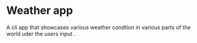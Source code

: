 # Weather app
A cli app that showcases various weather condtion in various parts of the world uder the users input .